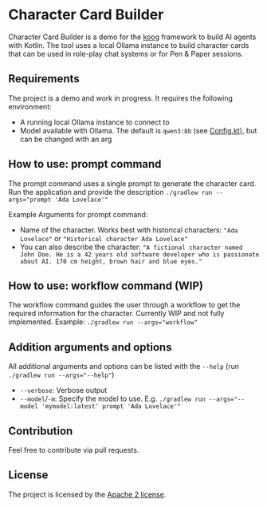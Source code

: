 # Character Card Builder
Character Card Builder is a demo for the [koog](https://github.com/JetBrains/koog) framework to build AI agents with Kotlin.
The tool uses a local Ollama instance to build character cards that can be used in role-play chat systems or for Pen & Paper sessions.

## Requirements
The project is a demo and work in progress. It requires the following environment:
- A running local Ollama instance to connect to
- Model available with Ollama. The default is `qwen3:8b` (see [Config.kt](src/main/kotlin/de/dbaelz/ccb/command/Config.kt)), but can be changed with an arg

## How to use: prompt command
The prompt command uses a single prompt to generate the character card. Run the application and provide the description `./gradlew run --args="prompt 'Ada Lovelace'"`

Example Arguments for prompt command:
- Name of the character. Works best with historical characters: `"Ada Lovelace"` or `"Historical character Ada Lovelace"`
- You can also describe the character: `"A fictional character named John Doe. He is a 42 years old software developer who is passionate about AI. 170 cm height, brown hair and blue eyes."`

## How to use: workflow command (WIP)
The workflow command guides the user through a workflow to get the required information for the character. Currently WIP and not fully implemented. Example: `./gradlew run --args="workflow"`

## Addition arguments and options
All additional arguments and options can be listed with the `--help` (run `./gradlew run --args="--help"`)
- `--verbose`: Verbose output
- `--model`/`-m`: Specify the model to use. E.g. `./gradlew run --args="--model 'mymodel:latest' prompt 'Ada Lovelace'"`


## Contribution
Feel free to contribute via pull requests.

## License
The project is licensed by the [Apache 2 license](LICENSE).